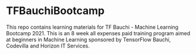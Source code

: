 # TFBauchiBootcamp
This repo contains learning materials for TF Bauchi - Machine Learning Bootcamp 2021.  This is an 8 week all expenses paid training program aimed at beginners in Machine Learning sponsored by TensorFlow Bauchi, Codevilla and Horizon IT Services.
